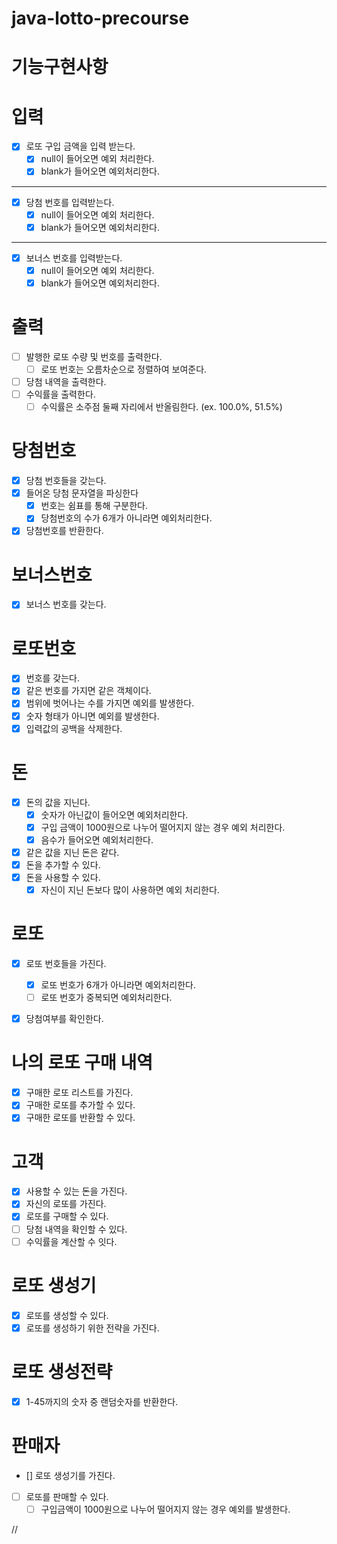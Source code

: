 # java-lotto-precourse

# 기능구현사항

# 입력

- [x]  로또 구입 금액을 입력 받는다.
    - [x]  null이 들어오면 예외 처리한다.
    - [x]  blank가 들어오면 예외처리한다.

---

- [x]  당첨 번호를 입력받는다.
    - [x]  null이 들어오면 예외 처리한다.
    - [x]  blank가 들어오면 예외처리한다.

---

- [x]  보너스 번호를 입력받는다.
    - [x]  null이 들어오면 예외 처리한다.
    - [x]  blank가 들어오면 예외처리한다.

# 출력

- [ ]  발행한 로또 수량 및 번호를 출력한다.
    - [ ]  로또 번호는 오름차순으로 정렬하여 보여준다.
- [ ]  당첨 내역을 출력한다.
- [ ]  수익률을 출력한다.
    - [ ]  수익률은 소주점 둘째 자리에서 반올림한다. (ex. 100.0%, 51.5%)

# 당첨번호

- [x]  당첨 번호들을 갖는다.
- [x]  들어온 당첨 문자열을 파싱한다
    - [x]  번호는 쉼표를 통해 구분한다.
    - [x]  당첨번호의 수가 6개가 아니라면 예외처리한다.
- [x]  당첨번호를 반환한다.

# 보너스번호

- [x]  보너스 번호를 갖는다.

# 로또번호

- [x] 번호를 갖는다.
- [x] 같은 번호를 가지면 같은 객체이다.
- [x] 범위에 벗어나는 수를 가지면 예외를 발생한다.
- [x] 숫자 형태가 아니면 예외를 발생한다. 
- [x] 입력값의 공백을 삭제한다.

# 돈

- [x]  돈의 값을 지닌다.
    - [x]  숫자가 아닌값이 들어오면 예외처리한다.
    - [x]  구입 금액이 1000원으로 나누어 떨어지지 않는 경우 예외 처리한다.
    - [x]  음수가 들어오면 예외처리한다.
- [x]  같은 값을 지닌 돈은 같다.
- [x]  돈을 추가할 수 있다.
- [x]  돈을 사용할 수 있다.
    - [x]  자신이 지닌 돈보다 많이 사용하면 예외 처리한다.

# 로또

- [x]  로또 번호들을 가진다.
    - [x]  로또 번호가 6개가 아니라면 예외처리한다.
    - [ ]  로또 번호가 중복되면 예외처리한다.
- [x]  당첨여부를 확인한다.


# 나의 로또 구매 내역

- [x]  구매한 로또 리스트를 가진다.
- [x]  구매한 로또를 추가할 수 있다.
- [x]  구매한 로또를 반환할 수 있다.

# 고객

- [x]  사용할 수 있는 돈을 가진다.
- [x]  자신의 로또를 가진다.
- [x]  로또를 구매할 수 있다.
- [ ]  당첨 내역을 확인할 수 있다.
- [ ]  수익률을 계산할 수 잇다.

# 로또 생성기

- [x]  로또를 생성할 수 있다.
- [x]  로또를 생성하기 위한 전략을 가진다.

# 로또 생성전략

- [x]  1-45까지의 숫자 중 랜덤숫자를 반환한다.

# 판매자

- []  로또 생성기를 가진다.
- [ ]  로또를 판매할 수 있다.
    - [ ]  구입금액이 1000원으로 나누어 떨어지지 않는 경우 예외를 발생한다.

//